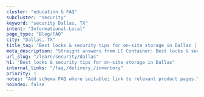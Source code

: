 ```yaml
---
cluster: "education & FAQ"
subcluster: "security"
keyword: "security Dallas, TX"
intent: "Informational-Local"
page_type: "Blog/FAQ"
city: "Dallas, TX"
title_tag: "Best locks & security tips for on-site storage in Dallas | LC Container"
meta_description: "Straight answers from LC Container: Best locks & security tips for on-site storage in Dallas. Local expertise Since 2003."
url_slug: "/learn/security/dallas"
h1: "Best locks & security tips for on-site storage in Dallas"
internal_links: "/faq,/delivery,/inventory"
priority: 1
notes: "Add schema FAQ where suitable; link to relevant product pages."
noindex: false
---
```


<!-- TODO: Add unique city/inventory copy, images, and internal links here. -->
